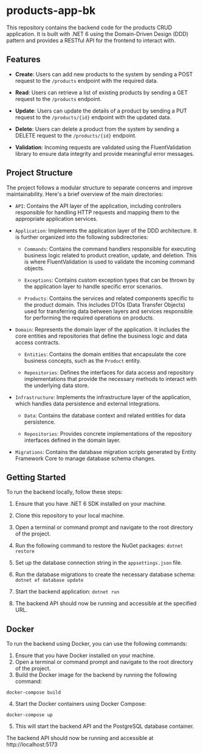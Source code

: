 # products-app-bk

This repository contains the backend code for the products CRUD application. It is built with .NET 6 using the Domain-Driven Design (DDD) pattern and provides a RESTful API for the frontend to interact with.

## Features

- **Create**: Users can add new products to the system by sending a POST request to the `/products` endpoint with the required data.

- **Read**: Users can retrieve a list of existing products by sending a GET request to the `/products` endpoint.

- **Update**: Users can update the details of a product by sending a PUT request to the `/products/{id}` endpoint with the updated data.

- **Delete**: Users can delete a product from the system by sending a DELETE request to the `/products/{id}` endpoint.

- **Validation**: Incoming requests are validated using the FluentValidation library to ensure data integrity and provide meaningful error messages.

## Project Structure

The project follows a modular structure to separate concerns and improve maintainability. Here's a brief overview of the main directories:

- `API`: Contains the API layer of the application, including controllers responsible for handling HTTP requests and mapping them to the appropriate application services.

- `Application`: Implements the application layer of the DDD architecture. It is further organized into the following subdirectories:

  - `Commands`: Contains the command handlers responsible for executing business logic related to product creation, update, and deletion. This is where FluentValidation is used to validate the incoming command objects.

  - `Exceptions`: Contains custom exception types that can be thrown by the application layer to handle specific error scenarios.

  - `Products`: Contains the services and related components specific to the product domain. This includes DTOs (Data Transfer Objects) used for transferring data between layers and services responsible for performing the required operations on products.

- `Domain`: Represents the domain layer of the application. It includes the core entities and repositories that define the business logic and data access contracts.

  - `Entities`: Contains the domain entities that encapsulate the core business concepts, such as the `Product` entity.

  - `Repositories`: Defines the interfaces for data access and repository implementations that provide the necessary methods to interact with the underlying data store.

- `Infrastructure`: Implements the infrastructure layer of the application, which handles data persistence and external integrations.

  - `Data`: Contains the database context and related entities for data persistence.

  - `Repositories`: Provides concrete implementations of the repository interfaces defined in the domain layer.

- `Migrations`: Contains the database migration scripts generated by Entity Framework Core to manage database schema changes.
## Getting Started

To run the backend locally, follow these steps:

1. Ensure that you have .NET 6 SDK installed on your machine.

2. Clone this repository to your local machine.

3. Open a terminal or command prompt and navigate to the root directory of the project.

4. Run the following command to restore the NuGet packages: `dotnet restore`

5. Set up the database connection string in the `appsettings.json` file.

6. Run the database migrations to create the necessary database schema: `dotnet ef database update`

7. Start the backend application: `dotnet run`

8. The backend API should now be running and accessible at the specified URL.

## Docker

To run the backend using Docker, you can use the following commands:

1. Ensure that you have Docker installed on your machine.
2. Open a terminal or command prompt and navigate to the root directory of the project.
3. Build the Docker image for the backend by running the following command:
```
docker-compose build
```
4. Start the Docker containers using Docker Compose:
```
docker-compose up
```
5. This will start the backend API and the PostgreSQL database container.

The backend API should now be running and accessible at http://localhost:5173